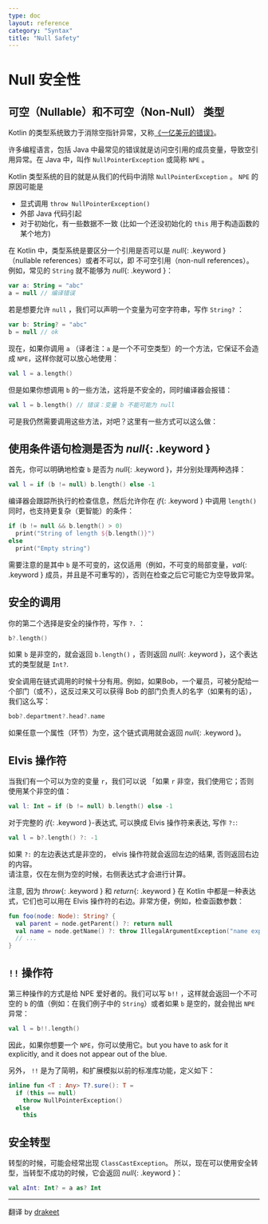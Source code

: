 ```yaml
---
type: doc
layout: reference
category: "Syntax"
title: "Null Safety"
---
```


# Null 安全性

## 可空（Nullable）和不可空（Non-Null） 类型

Kotlin 的类型系统致力于消除空指针异常，又称[《一亿美元的错误》](http://en.wikipedia.org/wiki/Tony_Hoare#Apologies_and_retractions)。

许多编程语言，包括 Java 中最常见的错误就是访问空引用的成员变量，导致空引用异常。在 Java 中，叫作 `NullPointerException` 或简称 `NPE` 。

Kotlin 类型系统的目的就是从我们的代码中消除 `NullPointerException` 。 `NPE` 的原因可能是

* 显式调用 `throw NullPointerException()`
* 外部 Java 代码引起
* 对于初始化，有一些数据不一致 (比如一个还没初始化的 `this` 用于构造函数的某个地方)

在 Kotlin 中，类型系统是要区分一个引用是否可以是 *null*{: .keyword } （nullable references）或者不可以，即 不可空引用（non-null references）。
例如，常见的 `String` 就不能够为 *null*{: .keyword }：

``` kotlin
var a: String = "abc"
a = null // 编译错误
```

若是想要允许 `null` ，我们可以声明一个变量为可空字符串，写作 `String?` ：

``` kotlin
var b: String? = "abc"
b = null // ok
```

现在，如果你调用 `a` （译者注：`a` 是一个不可空类型）的一个方法，它保证不会造成 `NPE`，这样你就可以放心地使用：

``` kotlin
val l = a.length()
```

但是如果你想调用 `b` 的一些方法，这将是不安全的，同时编译器会报错：

``` kotlin
val l = b.length() // 错误：变量 b 不能可能为 null
```

可是我仍然需要调用这些方法，对吧？这里有一些方式可以这么做：

## 使用条件语句检测是否为 *null*{: .keyword } 

首先，你可以明确地检查 `b` 是否为 *null*{: .keyword }，并分别处理两种选择：

``` kotlin
val l = if (b != null) b.length() else -1
```

编译器会跟踪所执行的检查信息，然后允许你在 *if*{: .keyword } 中调用 `length()`  
同时，也支持更复杂（更智能）的条件：

``` kotlin
if (b != null && b.length() > 0)
  print("String of length ${b.length()}")
else
  print("Empty string")
```

需要注意的是其中 `b` 是不可变的，这仅适用（例如，不可变的局部变量，*val*{: .keyword } 成员，并且是不可重写的），否则在检查之后它可能它为空导致异常。

## 安全的调用

你的第二个选择是安全的操作符，写作 `?.` ：

``` kotlin
b?.length()
```
如果 `b` 是非空的，就会返回 `b.length()` ，否则返回 *null*{: .keyword }，这个表达式的类型就是 `Int?`.

安全调用在链式调用的时候十分有用。例如，如果Bob，一个雇员，可被分配给一个部门（或不），这反过来又可以获得 Bob 的部门负责人的名字（如果有的话），我们这么写：

``` kotlin
bob?.department?.head?.name
```

如果任意一个属性（环节）为空，这个链式调用就会返回 *null*{: .keyword }。

## Elvis 操作符

当我们有一个可以为空的变量 `r`，我们可以说 「如果 `r` 非空，我们使用它；否则使用某个非空的值：

``` kotlin
val l: Int = if (b != null) b.length() else -1
```

对于完整的 *if*{: .keyword }-表达式, 可以换成 Elvis 操作符来表达, 写作 `?:`:

``` kotlin
val l = b?.length() ?: -1
```

如果  `?:` 的左边表达式是非空的， elvis 操作符就会返回左边的结果, 否则返回右边的内容。  
请注意，仅在左侧为空的时候，右侧表达式才会进行计算。

注意, 因为 *throw*{: .keyword } 和 *return*{: .keyword } 在 Kotlin 中都是一种表达式，它们也可以用在 Elvis 操作符的右边。非常方便，例如，检查函数参数：

``` kotlin
fun foo(node: Node): String? {
  val parent = node.getParent() ?: return null
  val name = node.getName() ?: throw IllegalArgumentException("name expected")
  // ...
}
```

## `!!` 操作符

第三种操作的方式是给 NPE 爱好者的。我们可以写 `b!!` ，这样就会返回一个不可空的 `b` 的值（例如：在我们例子中的 `String`）或者如果 `b` 是空的，就会抛出 `NPE` 异常：

``` kotlin
val l = b!!.length()
```

因此，如果你想要一个 `NPE`，你可以使用它。but you have to ask for it explicitly, and it does not appear out of the blue.

另外， `!!` 是为了简明，和扩展模拟以前的标准库功能，定义如下：

``` kotlin
inline fun <T : Any> T?.sure(): T =
  if (this == null)
    throw NullPointerException()
  else
    this
```

## 安全转型

转型的时候，可能会经常出现 `ClassCastException`。
所以，现在可以使用安全转型，当转型不成功的时候，它会返回 *null*{: .keyword }：

``` kotlin
val aInt: Int? = a as? Int
```

------------

翻译 by [drakeet](https://github.com/drakeet) 
